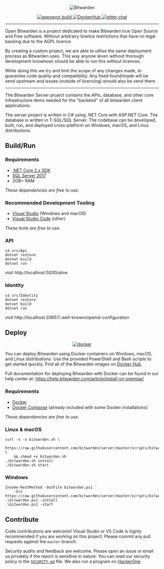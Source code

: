 <p align="center">
  <img src="https://github.com/bitwarden/brand/blob/master/screenshots/apps-combo-logo.png" alt="Bitwarden" />
</p>
<p align="center">
  <a href="https://ci.appveyor.com/project/open-bitwarden/server/branch/master" target="_blank">
    <img src="https://ci.appveyor.com/api/projects/status/5la21itpjfg9my89/branch/master?svg=true" alt="appveyor build" />
  </a>
  <a href="https://hub.docker.com/u/open-bitwarden/" target="_blank">
    <img src="https://img.shields.io/docker/pulls/open-bitwarden/api.svg" alt="DockerHub" />
  </a>
  <a href="https://gitter.im/open-bitwarden/Lobby" target="_blank">
    <img src="https://badges.gitter.im/open-bitwarden/Lobby.svg" alt="gitter chat" />
  </a>
</p>

-------------------

Open Bitwarden is a project dedicated to make Bitwarden true Open Source and Free software.
Without arbitrairy licence restrictions that have no legal backing due to the AGPL licence.

By creating a custom project, we are able to utilise the same deployment process as Bitwarden uses.
This way anyone (even without thorough development knowhow) should be able to run this without licences.

While doing this we try and limit the scope of any changes made, to guarantee code quality and compatibility.
Any fixed found/made will be send upstream and issues (outside of licencing) should also be send there.

-------------------

The Bitwarden Server project contains the APIs, database, and other core infrastructure items needed for the "backend" of all bitwarden client applications.

The server project is written in C# using .NET Core with ASP.NET Core. The database is written in T-SQL/SQL Server. The codebase can be developed, built, run, and deployed cross-platform on Windows, macOS, and Linux distributions.

## Build/Run

### Requirements

- [.NET Core 2.x SDK](https://www.microsoft.com/net/download/core)
- [SQL Server 2017](https://docs.microsoft.com/en-us/sql/index)
- 2GB+ RAM

*These dependencies are free to use.*

### Recommended Development Tooling

- [Visual Studio](https://www.visualstudio.com/vs/) (Windows and macOS)
- [Visual Studio Code](https://code.visualstudio.com/) (other)

*These tools are free to use.*

### API

```
cd src/Api
dotnet restore
dotnet build
dotnet run
```

visit http://localhost:5000/alive

### Identity

```
cd src/Identity
dotnet restore
dotnet build
dotnet run
```

visit http://localhost:33657/.well-known/openid-configuration

## Deploy

<p align="center">
  <a href="https://hub.docker.com/u/bitwarden/" target="_blank">
    <img src="https://i.imgur.com/SZc8JnH.png" alt="docker" />
  </a>
</p>

You can deploy Bitwarden using Docker containers on Windows, macOS, and Linux distributions. Use the provided PowerShell and Bash scripts to get started quickly. Find all of the Bitwarden images on [Docker Hub](https://hub.docker.com/u/bitwarden/).

Full documentation for deploying Bitwarden with Docker can be found in our help center at: https://help.bitwarden.com/article/install-on-premise/

### Requirements

- [Docker](https://www.docker.com/community-edition#/download)
- [Docker Compose](https://docs.docker.com/compose/install/) (already included with some Docker installations)

*These dependencies are free to use.*

### Linux & macOS

```
curl -s -o bitwarden.sh \
    https://raw.githubusercontent.com/bitwarden/server/master/scripts/bitwarden.sh \
    && chmod +x bitwarden.sh
./bitwarden.sh install
./bitwarden.sh start
```

### Windows

```
Invoke-RestMethod -OutFile bitwarden.ps1 `
    -Uri https://raw.githubusercontent.com/bitwarden/server/master/scripts/bitwarden.ps1
.\bitwarden.ps1 -install
.\bitwarden.ps1 -start
```

## Contribute

Code contributions are welcome! Visual Studio or VS Code is highly recommended if you are working on this project. Please commit any pull requests against the `master` branch.

Security audits and feedback are welcome. Please open an issue or email us privately if the report is sensitive in nature. You can read our security policy in the [`SECURITY.md`](SECURITY.md) file. We also run a program on [HackerOne](https://hackerone.com/bitwarden).
